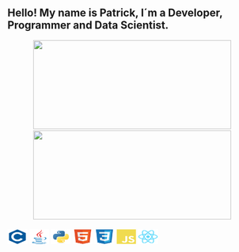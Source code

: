 ## Hello! My name is Patrick, I´m a Developer, Programmer and Data Scientist.
<div align="center">
  <a href="https://github.com/pwguimar"></a>
  <img height="180em" width="400" src="https://github-readme-stats.vercel.app/api?username=pwguimar&show_icons=true&theme=dracula&include_all_commits=true&count_private=true"/>
  <img height="180em" width="400" src="https://github-readme-stats.vercel.app/api/top-langs/?username=pwguimar&layout=compact&langs_count=7&theme=dracula"/>
</div>
<div style="display: inline_block"><br>
  <img align="center" alt="Icone C" height="30" width="40" src="https://github.com/devicons/devicon/blob/master/icons/c/c-plain.svg">
  <img align="center" alt="Icone Java" height="30" width="40" src="https://github.com/devicons/devicon/blob/master/icons/java/java-original.svg">
  <img align="center" alt="Icone Python" height="30" width="40" src="https://raw.githubusercontent.com/devicons/devicon/master/icons/python/python-original.svg">
  <img align="center" alt="Icone HTML" height="30" width="40" src="https://raw.githubusercontent.com/devicons/devicon/master/icons/html5/html5-original.svg">
  <img align="center" alt="Icone CSS" height="30" width="40" src="https://raw.githubusercontent.com/devicons/devicon/master/icons/css3/css3-original.svg">
  <img align="center" alt="Icone Js" height="30" width="40" src="https://raw.githubusercontent.com/devicons/devicon/master/icons/javascript/javascript-plain.svg">
  <img align="center" alt="Icone React" height="30" width="40" src="https://raw.githubusercontent.com/devicons/devicon/master/icons/react/react-original.svg">
</div>
